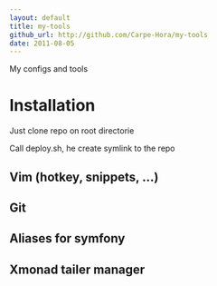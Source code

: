 ```yaml
---
layout: default
title: my-tools
github_url: http://github.com/Carpe-Hora/my-tools
date: 2011-08-05
---
```

My configs and tools

# Installation

Just clone repo on root directorie

Call deploy.sh, he create symlink to the repo

## Vim (hotkey, snippets, ...)
## Git
## Aliases for symfony
## Xmonad tailer manager
## 
